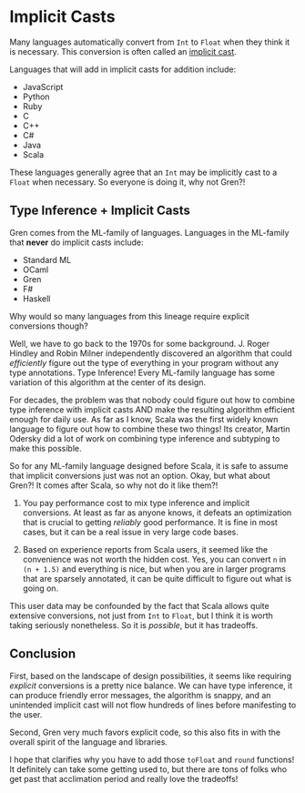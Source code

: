 # Implicit Casts

Many languages automatically convert from `Int` to `Float` when they think it is necessary. This conversion is often called an [implicit cast](https://en.wikipedia.org/wiki/Type_conversion).

Languages that will add in implicit casts for addition include:

  - JavaScript
  - Python
  - Ruby
  - C
  - C++
  - C#
  - Java
  - Scala

These languages generally agree that an `Int` may be implicitly cast to a `Float` when necessary. So everyone is doing it, why not Gren?!

## Type Inference + Implicit Casts

Gren comes from the ML-family of languages. Languages in the ML-family that **never** do implicit casts include:

  - Standard ML
  - OCaml
  - Gren
  - F#
  - Haskell

Why would so many languages from this lineage require explicit conversions though?

Well, we have to go back to the 1970s for some background. J. Roger Hindley and Robin Milner independently discovered an algorithm that could _efficiently_ figure out the type of everything in your program without any type annotations. Type Inference! Every ML-family language has some variation of this algorithm at the center of its design.

For decades, the problem was that nobody could figure out how to combine type inference with implicit casts AND make the resulting algorithm efficient enough for daily use. As far as I know, Scala was the first widely known language to figure out how to combine these two things! Its creator, Martin Odersky did a lot of work on combining type inference and subtyping to make this possible.

So for any ML-family language designed before Scala, it is safe to assume that implicit conversions just was not an option. Okay, but what about Gren?! It comes after Scala, so why not do it like them?!

  1. You pay performance cost to mix type inference and implicit conversions. At least as far as anyone knows, it defeats an optimization that is crucial to getting _reliably_ good performance. It is fine in most cases, but it can be a real issue in very large code bases.

  2. Based on experience reports from Scala users, it seemed like the convenience was not worth the hidden cost. Yes, you can convert `n` in `(n + 1.5)` and everything is nice, but when you are in larger programs that are sparsely annotated, it can be quite difficult to figure out what is going on.

This user data may be confounded by the fact that Scala allows quite extensive conversions, not just from `Int` to `Float`, but I think it is worth taking seriously nonetheless. So it is _possible_, but it has tradeoffs.


## Conclusion

First, based on the landscape of design possibilities, it seems like requiring _explicit_ conversions is a pretty nice balance. We can have type inference, it can produce friendly error messages, the algorithm is snappy, and an unintended implicit cast will not flow hundreds of lines before manifesting to the user.

Second, Gren very much favors explicit code, so this also fits in with the overall spirit of the language and libraries.

I hope that clarifies why you have to add those `toFloat` and `round` functions! It definitely can take some getting used to, but there are tons of folks who get past that acclimation period and really love the tradeoffs!
